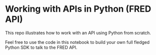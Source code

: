 # Working with APIs in Python (FRED API)

This repo illustrates how to work with an API using Python from scratch. 

Feel free to use the code in this notebook to build your own full fledged Python SDK to talk to the FRED API.

